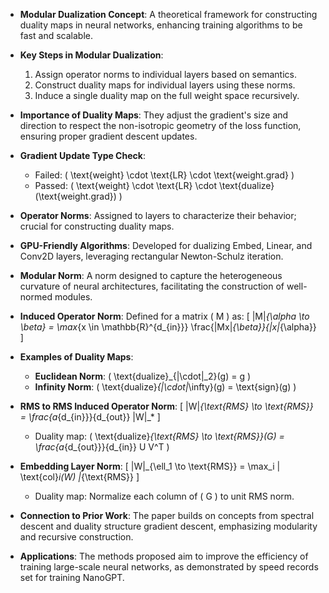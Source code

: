 - **Modular Dualization Concept**: A theoretical framework for constructing duality maps in neural networks, enhancing training algorithms to be fast and scalable.
  
- **Key Steps in Modular Dualization**:
  1. Assign operator norms to individual layers based on semantics.
  2. Construct duality maps for individual layers using these norms.
  3. Induce a single duality map on the full weight space recursively.

- **Importance of Duality Maps**: They adjust the gradient's size and direction to respect the non-isotropic geometry of the loss function, ensuring proper gradient descent updates.

- **Gradient Update Type Check**:
  - Failed: \( \text{weight} \cdot \text{LR} \cdot \text{weight.grad} \)
  - Passed: \( \text{weight} \cdot \text{LR} \cdot \text{dualize}(\text{weight.grad}) \)

- **Operator Norms**: Assigned to layers to characterize their behavior; crucial for constructing duality maps.

- **GPU-Friendly Algorithms**: Developed for dualizing Embed, Linear, and Conv2D layers, leveraging rectangular Newton-Schulz iteration.

- **Modular Norm**: A norm designed to capture the heterogeneous curvature of neural architectures, facilitating the construction of well-normed modules.

- **Induced Operator Norm**: Defined for a matrix \( M \) as:
  \[
  \|M\|_{\alpha \to \beta} = \max_{x \in \mathbb{R}^{d_{in}}} \frac{\|Mx\|_{\beta}}{\|x\|_{\alpha}}
  \]

- **Examples of Duality Maps**:
  - **Euclidean Norm**: \( \text{dualize}_{\|\cdot\|_2}(g) = g \)
  - **Infinity Norm**: \( \text{dualize}_{\|\cdot\|_\infty}(g) = \text{sign}(g) \)

- **RMS to RMS Induced Operator Norm**:
  \[
  \|W\|_{\text{RMS} \to \text{RMS}} = \frac{a_{d_{in}}}{d_{out}} \|W\|_*
  \]
  - Duality map: \( \text{dualize}_{\text{RMS} \to \text{RMS}}(G) = \frac{a_{d_{out}}}{d_{in}} U V^T \)

- **Embedding Layer Norm**:
  \[
  \|W\|_{\ell_1 \to \text{RMS}} = \max_i \| \text{col}_i(W) \|_{\text{RMS}}
  \]
  - Duality map: Normalize each column of \( G \) to unit RMS norm.

- **Connection to Prior Work**: The paper builds on concepts from spectral descent and duality structure gradient descent, emphasizing modularity and recursive construction.

- **Applications**: The methods proposed aim to improve the efficiency of training large-scale neural networks, as demonstrated by speed records set for training NanoGPT.